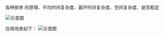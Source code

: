 各种排序 的原理、平均时间复杂度、最坏时间复杂度、空间复杂度、是否稳定


![示意图](http://upload-images.jianshu.io/upload_images/944365-4ff9fb93a600704d.png?imageMogr2/auto-orient/strip%7CimageView2/2/w/1240)

应用场景如下：
![示意图](http://upload-images.jianshu.io/upload_images/944365-5375dd400689b4a6.png?imageMogr2/auto-orient/strip%7CimageView2/2/w/1240)
